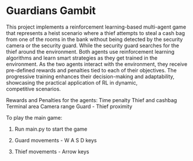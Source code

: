 # Guardians Gambit
This project implements a reinforcement learning-based multi-agent game that represents a heist scenario where a thief attempts to steal a cash bag from one of the rooms in the bank without being detected by the security camera or the security guard. While the security guard searches for the thief around the environment. Both agents use reinforcement learning algorithms and learn smart strategies as they get trained in the environment. As the two agents interact with the environment, they receive pre-defined rewards and penalties tied to each of their objectives. The progressive training enhances their decision-making and adaptability, showcasing the practical application of RL in dynamic, competitive scenarios.

Rewards and Penalties for the agents:
Time penalty 
Thief and cashbag
Terminal area
Camera range 
Guard - Thief proximity 

To play the main game:

1. Run main.py to start the game

2. Guard movements - W A S D keys

3. Thief movements - Arrow keys
